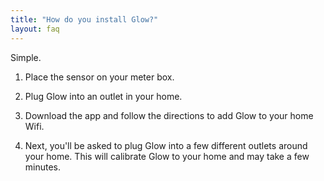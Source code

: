 ```yaml
---
title: "How do you install Glow?"
layout: faq
---
```

Simple.

1. Place the sensor on your meter box.

2. Plug Glow into an outlet in your home.

3. Download the app and follow the directions to add Glow to your home Wifi.

4. Next, you'll be asked to plug Glow into a few different outlets around your home. This will calibrate Glow to your home and may take a few minutes.

